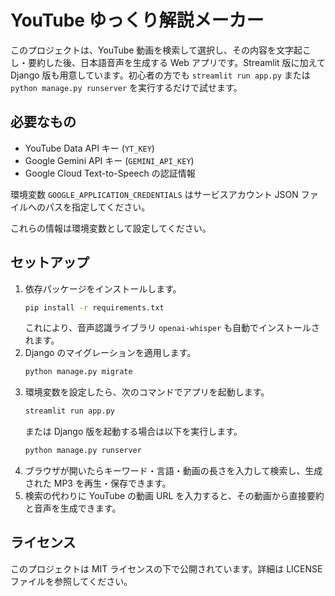 # YouTube ゆっくり解説メーカー

このプロジェクトは、YouTube 動画を検索して選択し、その内容を文字起こし・要約した後、日本語音声を生成する Web アプリです。Streamlit 版に加えて Django 版も用意しています。初心者の方でも `streamlit run app.py` または `python manage.py runserver` を実行するだけで試せます。

## 必要なもの
- YouTube Data API キー (`YT_KEY`)
- Google Gemini API キー (`GEMINI_API_KEY`)
- Google Cloud Text-to-Speech の認証情報

環境変数 `GOOGLE_APPLICATION_CREDENTIALS` はサービスアカウント JSON ファイルへのパスを指定してください。

これらの情報は環境変数として設定してください。

## セットアップ
1. 依存パッケージをインストールします。
   ```bash
   pip install -r requirements.txt
   ```
   これにより、音声認識ライブラリ `openai-whisper` も自動でインストールされます。
2. Django のマイグレーションを適用します。
   ```bash
   python manage.py migrate
   ```
3. 環境変数を設定したら、次のコマンドでアプリを起動します。
   ```bash
   streamlit run app.py
   ```
   または Django 版を起動する場合は以下を実行します。
   ```bash
   python manage.py runserver
   ```
4. ブラウザが開いたらキーワード・言語・動画の長さを入力して検索し、生成された MP3 を再生・保存できます。
5. 検索の代わりに YouTube の動画 URL を入力すると、その動画から直接要約と音声を生成できます。

## ライセンス
このプロジェクトは MIT ライセンスの下で公開されています。詳細は LICENSE ファイルを参照してください。

